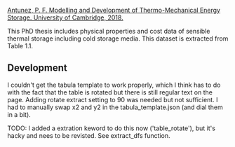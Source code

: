 [Antunez, P. F. Modelling and Development of Thermo-Mechanical Energy Storage. University of Cambridge, 2018.](https://www.repository.cam.ac.uk/handle/1810/290867)

This PhD thesis includes physical properties and cost data of sensible thermal storage including cold storage media. This dataset is extracted from Table 1.1. 

## Development

I couldn't get the tabula template to work properly, which I think has to do with the fact that the table is rotated but there is still regular text on the page. Adding rotate extract setting to 90 was needed but not sufficient. I had to manually swap x2 and y2 in the tabula_template.json (and dial them in a bit). 

TODO: I added a extration keword to do this now ('table_rotate'), but it's hacky and nees to be revisted. See extract_dfs function. 